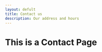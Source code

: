 ```yaml
---
layout: defult
title: Contact us
description: Our address and hours
---
```


<h1>This is a Contact Page</h1> 
